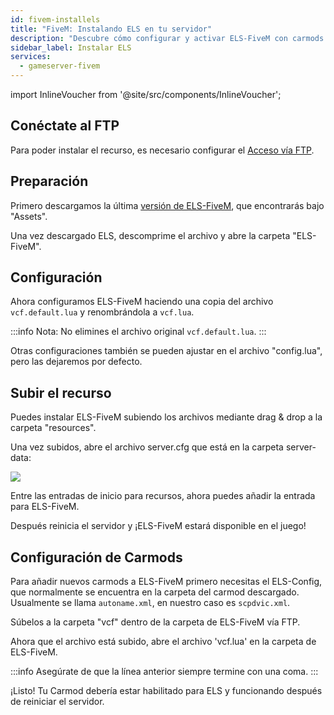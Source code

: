 ```yaml
---
id: fivem-installels
title: "FiveM: Instalando ELS en tu servidor"
description: "Descubre cómo configurar y activar ELS-FiveM con carmods para mejorar la experiencia de juego en tu servidor → Aprende más ahora"
sidebar_label: Instalar ELS
services:
  - gameserver-fivem
---
```


import InlineVoucher from '@site/src/components/InlineVoucher';

<InlineVoucher />

## Conéctate al FTP

Para poder instalar el recurso, es necesario configurar el [Acceso vía FTP](gameserver-ftpaccess.md).

## Preparación

Primero descargamos la última [versión de ELS-FiveM](https://github.com/MrDaGree/ELS-FiveM/releases/latest), que encontrarás bajo "Assets".

Una vez descargado ELS, descomprime el archivo y abre la carpeta "ELS-FiveM".

## Configuración

Ahora configuramos ELS-FiveM haciendo una copia del archivo `vcf.default.lua` y renombrándola a `vcf.lua`.

:::info
Nota: No elimines el archivo original `vcf.default.lua`.
:::

Otras configuraciones también se pueden ajustar en el archivo "config.lua", pero las dejaremos por defecto.

## Subir el recurso

Puedes instalar ELS-FiveM subiendo los archivos mediante drag & drop a la carpeta "resources".

Una vez subidos, abre el archivo server.cfg que está en la carpeta server-data:

![](https://screensaver01.zap-hosting.com/index.php/s/6AfsTS6wyy9REFB/preview)

Entre las entradas de inicio para recursos, ahora puedes añadir la entrada para ELS-FiveM.

Después reinicia el servidor y ¡ELS-FiveM estará disponible en el juego!

## Configuración de Carmods

Para añadir nuevos carmods a ELS-FiveM primero necesitas el ELS-Config, que normalmente se encuentra en la carpeta del carmod descargado. Usualmente se llama `autoname.xml`, en nuestro caso es `scpdvic.xml`.

Súbelos a la carpeta "vcf" dentro de la carpeta de ELS-FiveM vía FTP.

Ahora que el archivo está subido, abre el archivo 'vcf.lua' en la carpeta de ELS-FiveM.

:::info
Asegúrate de que la línea anterior siempre termine con una coma.
:::

¡Listo! Tu Carmod debería estar habilitado para ELS y funcionando después de reiniciar el servidor.

<InlineVoucher />
